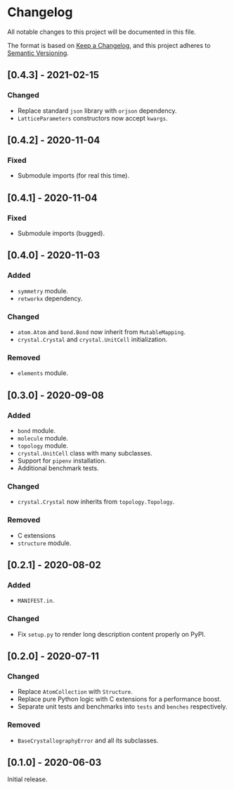 # Changelog

All notable changes to this project will be documented in this file.

The format is based on [Keep a Changelog](https://keepachangelog.com/en/1.0.0/),
and this project adheres to [Semantic Versioning](https://semver.org/spec/v2.0.0.html).


## [0.4.3] - 2021-02-15

### Changed

* Replace standard `json` library with `orjson` dependency.
* `LatticeParameters` constructors now accept `kwargs`.


## [0.4.2] - 2020-11-04

### Fixed

* Submodule imports (for real this time).


## [0.4.1] - 2020-11-04

### Fixed

* Submodule imports (bugged).


## [0.4.0] - 2020-11-03

### Added

* `symmetry` module.
* `retworkx` dependency.

### Changed

* `atom.Atom` and `bond.Bond` now inherit from `MutableMapping`.
* `crystal.Crystal` and `crystal.UnitCell` initialization.

### Removed

* `elements` module.


## [0.3.0] - 2020-09-08

### Added

* `bond` module.
* `molecule` module.
* `topology` module.
* `crystal.UnitCell` class with many subclasses.
* Support for `pipenv` installation.
* Additional benchmark tests.

### Changed

* `crystal.Crystal` now inherits from `topology.Topology`.

### Removed

* C extensions
* `structure` module.


## [0.2.1] - 2020-08-02

### Added

* `MANIFEST.in`.

### Changed

* Fix `setup.py` to render long description content properly on PyPI.


## [0.2.0] - 2020-07-11

### Changed

* Replace `AtomCollection` with `Structure`.
* Replace pure Python logic with C extensions for a performance boost.
* Separate unit tests and benchmarks into `tests` and `benches` respectively.

### Removed

* `BaseCrystallographyError` and all its subclasses.


## [0.1.0] - 2020-06-03

Initial release.